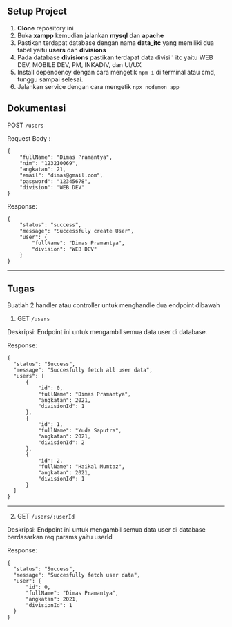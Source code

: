 ## Setup Project

1. **Clone** repository ini 
2. Buka **xampp** kemudian jalankan **mysql** dan **apache**
3. Pastikan terdapat database dengan nama **data_itc** yang memiliki dua tabel yaitu **users** dan   **divisions**
4. Pada database **divisions** pastikan terdapat data divisi'' itc yaitu WEB DEV, MOBILE DEV, PM, INKADIV, dan UI/UX
5. Install dependency dengan cara mengetik `npm i` di terminal atau cmd, tunggu sampai selesai.
6. Jalankan service dengan cara mengetik `npx nodemon app`

## Dokumentasi

POST `/users`

Request Body :

```
{
    "fullName": "Dimas Pramantya",
    "nim": "123210069",
    "angkatan": 21,
    "email": "dimas@gmail.com",
    "password": "12345678",
    "division": "WEB DEV"
}
```

Response:

```
{
    "status": "success",
    "message": "Successfuly create User",
    "user": {
        "fullName": "Dimas Pramantya",
        "division": "WEB DEV"
    }
}
```

---

## Tugas

Buatlah 2 handler atau controller untuk menghandle dua endpoint dibawah

1. GET `/users`

Deskripsi: Endpoint ini untuk mengambil semua data user di database. 

Response:
```
{
  "status": "Success",
  "message": "Succesfully fetch all user data",
  "users": [
      {
          "id": 0,
          "fullName": "Dimas Pramantya",
          "angkatan": 2021,
          "divisionId": 1
      },
      {
          "id": 1,
          "fullName": "Yuda Saputra",
          "angkatan": 2021,
          "divisionId": 2
      },
      {
          "id": 2,
          "fullName": "Haikal Mumtaz",
          "angkatan": 2021,
          "divisionId": 1
      }
  ]
}
```

---

2. GET `/users/:userId`

Deskripsi: 
Endpoint ini untuk mengambil semua data user di database berdasarkan req.params yaitu userId

Response:
```
{
  "status": "Success",
  "message": "Succesfully fetch user data",
  "user": {
      "id": 0,
      "fullName": "Dimas Pramantya",
      "angkatan": 2021,
      "divisionId": 1
  }
}
```
